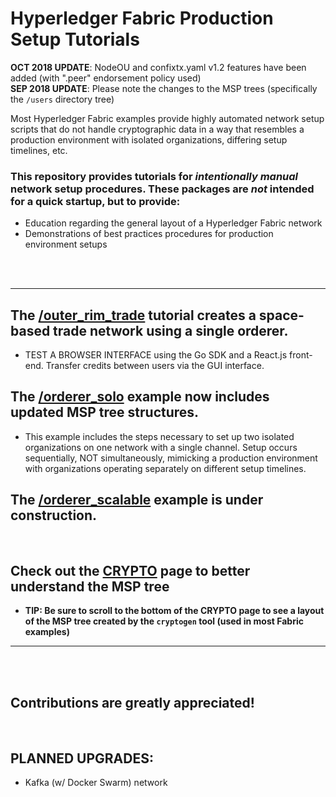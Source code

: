 # Hyperledger Fabric Production Setup Tutorials

**OCT 2018 UPDATE**: NodeOU and confixtx.yaml v1.2 features have been added (with ".peer" endorsement policy used)
<br>**SEP 2018 UPDATE**: Please note the changes to the MSP trees (specifically the `/users` directory tree)

Most Hyperledger Fabric examples provide highly automated network setup scripts that do not handle cryptographic data in a way that resembles a production environment with isolated organizations, differing setup timelines, etc.

### This repository provides tutorials for ***intentionally manual*** network setup procedures.  These packages are *not* intended for a quick startup, but to provide:
- Education regarding the general layout of a Hyperledger Fabric network
- Demonstrations of best practices procedures for production environment setups

<br>
<br>

---
## The [/outer_rim_trade](./outer_rim_trade) tutorial creates a space-based trade network using a single orderer.
- TEST A BROWSER INTERFACE using the Go SDK and a React.js front-end.  Transfer credits between users via the GUI interface.

## The [/orderer_solo](./orderer_solo) example now includes updated MSP tree structures.
- This example includes the steps necessary to set up two isolated organizations on one network with a single channel.  Setup occurs sequentially, NOT simultaneously, mimicking a production environment with organizations operating separately on different setup timelines.

## The [/orderer_scalable](./orderer_scalable) example is under construction.

<br>

## Check out the [CRYPTO](CRYPTO.md) page to better understand the MSP tree
- **TIP: Be sure to scroll to the bottom of the CRYPTO page to see a layout of the MSP tree created by the `cryptogen` tool (used in most Fabric examples)**
---

<br>
<br>

## Contributions are greatly appreciated!

<br>

## PLANNED UPGRADES:
- Kafka (w/ Docker Swarm) network
